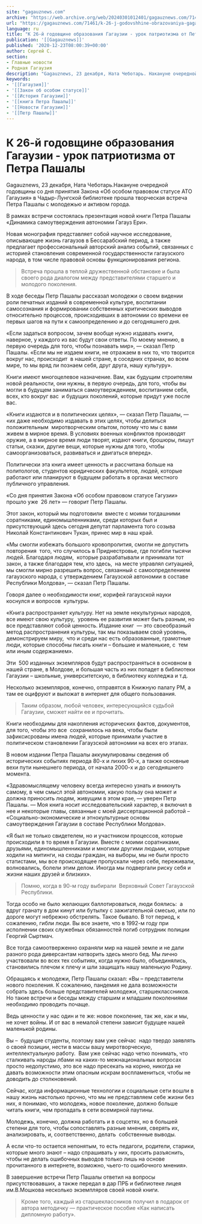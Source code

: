 ```yaml
---
site: "gagauznews.com"
archive: "https://web.archive.org/web/20240301012401/gagauznews.com/71461/k-26-j-godovshhine-obrazovaniya-gagauzii-urok-patriotizma-ot-petra-pashaly.html"
url: "https://gagauznews.com/71461/k-26-j-godovshhine-obrazovaniya-gagauzii-urok-patriotizma-ot-petra-pashaly.html"
language: ru
title: "К 26-й годовщине образования Гагаузии - урок патриотизма от Петра Пашалы"
publication: '[[Gagauznews]]'
published: '2020-12-23T08:00:39+00:00'
author: Сергей С.
section:
- Главные новости
- Родная Гагаузия
description: "Gagauznews, 23 декабря, Ната Чеботарь. Накануне очередной годовщины со дня принятия Закона «Об особом правовом статусе АТО Гагаузия» в Чадыр-Лунгской библиотеке прошла творческая встреча Петра Пашалы с молодежью и активом города. В рамках встречи состоялась презентация новой книги Петра Пашалы «Динамика самоутверждения автономии Гагауз Ери». Новая монография представляет собой научное исследование, описывающее жизнь гагаузов в Бессарабский период, а также предлагает профессиональный авторский анализ событий, связанных с историей становления современной государственности гагаузского народа, в том числе правовой основы функционирования региона. Встреча прошла в теплой дружественной обстановке и была своего рода диалогом между представителями старшего и молодого поколения. В ходе беседы Петр […]"
keywords:
- '[[Гагаузия]]'
- '[[Закон об особом статусе]]'
- '[[История Гагаузии]]'
- '[[книга Петра Пашалы]]'
- '[[Новости Гагаузии]]'
- '[[Петр Пашалы]]'
---
```


# К 26-й годовщине образования Гагаузии - урок патриотизма от Петра Пашалы

Gagauznews, 23 декабря, Ната Чеботарь.Накануне очередной годовщины со дня принятия Закона «Об особом правовом статусе АТО Гагаузия» в Чадыр-Лунгской библиотеке прошла творческая встреча Петра Пашалы с молодежью и активом города.

В рамках встречи состоялась презентация новой книги Петра Пашалы «Динамика самоутверждения автономии Гагауз Ери».

Новая монография представляет собой научное исследование, описывающее жизнь гагаузов в Бессарабский период, а также предлагает профессиональный авторский анализ событий, связанных с историей становления современной государственности гагаузского народа, в том числе правовой основы функционирования региона.

> Встреча прошла в теплой дружественной обстановке и была своего рода диалогом между представителями старшего и молодого поколения.

В ходе беседы Петр Пашалы рассказал молодежи о своем видении роли печатных изданий в современной культуре, воспитании самосознания и формировании собственных критических выводов относительно процессов, происходивших в автономии со времени ее первых шагов на пути к самоопределению и до сегодняшнего дня.

«Если задаться вопросом, зачем вообще нужно издавать книги, наверное, у каждого из вас будут свои ответы. По моему мнению, в первую очередь для того, чтобы познавать мир», — сказал Петр Пашалы. «Если мы не издаем книги, не отражаем в них то, что творится вокруг нас, происходит  в нашей стране, в соседних странах, во всем мире, то мы вряд ли познаем себя, друг друга, нашу культуру».

Книги имеют многоцелевое назначение. Вам, как будущим строителям новой реальности, они нужны, в первую очередь, для того, чтобы вы могли в будущем заниматься самоутверждением, воспитанием себя,  всех, кто вокруг вас  и будущих поколений, которые придут уже после вас.

«Книги издаются и в политических целях», — сказал Петр Пашалы, — «их даже необходимо издавать в этих целях, чтобы делиться положительным  миротворческим опытом, потому что мы с вами живем в мирное время. В условиях военных конфликтов производят оружие, а в мирное время люди творят, издают книги, брошюры, пишут статьи, сказки, другие вещи, которые нужны для того, чтобы самоорганизоваться, развиваться и двигаться вперед».

Политически эта книга имеет ценность и рассчитана больше на политологов, студентов юридических факультетов, людей, которые работают или планируют в будущем работать в органах местного публичного управления.

«Со дня принятия Закона «Об особом правовом статусе Гагузии» прошло уже  26 лет» — говорит Петр Пашалы.

Этот закон, который мы подготовили  вместе с моими тогдашними соратниками, единомышленниками, среди которых был и присутствующий здесь сегодня депутат парламента того созыва Николай Константинович Тукан, принес мир в наш край.

«Мы смогли избежать большого кровопролития, смогли не допустить повторения  того, что случилось в Приднестровье, где погибли тысячи людей. Благодаря людям,  которые разрабатывали и принимали тот закон, а также благодаря тем, кто здесь,  на месте управлял ситуацией, мы смогли мирно разрешить вопрос, связанный с самоопределением гагаузского народа, с утверждением Гагаузской автономии в составе Республики Молдова», — сказал Петр Пашалы.

Говоря далее о необходимости книг, корифей гагаузской науки коснулся и вопросов  культуры.

«Книга распространяет культуру. Нет на земле некультурных народов, все имеют свою культуру,  уровень ее развития может быть разным, но все представляют собой ценность. Издание книг  — это своеобразный метод распространения культуры, так мы показываем свой уровень, демонстрируем миру,  что и среди нас есть образованные, грамотные люди, которые способны писать книги – большие и маленькие, с  тем или иным содержанием».

Эти  500 изданных экземпляров будут распространяться в основном в нашей стране, в Молдове, и большая часть из них попадет в библиотеки Гагаузии – школьные, университетскую, в библиотеку колледжа и т.д.

Несколько экземпляров, конечно, отправятся в Книжную палату РМ, а там ее оцифруют и выложат в интернет для общего пользования.

> Таким образом, любой человек, интересующийся судьбой Гагаузии, сможет найти ее и прочитать.

Книги необходимы для накопления исторических фактов, документов, для того, чтобы это все  сохранилось на века, чтобы были зафиксисрованы имена людей, которые принимали участие в политическом становлении Гагаузской автономии на всех его этапах.

В новом издании Петра Пашалы аккумулированы сведения об исторических событиях периода 80-х и лихих 90-х, а также основные вехи пути нынешнего периода, от начала 2000-х и до сегодняшнего момента.

«Здравомыслящему человеку всегда интересно узнать и вникнуть самому, в чем смысл этой автономии, какую пользу она может и должна приносить людям, живущим в этом крае, — уверен Петр Пашалы. — Моя книга носит исследовательский характер, я включил в нее и некоторые главы, связанные с моей диссертационной работой – «Социально-экономические и этнокультурные основы самоутверждения Гагаузии в составе Республики Молдова».

«Я был не только свидетелем, но и участником процессов, которые происходили в то время в Гагаузии. Вместе с моими соратниками, друзьями, единомышленниками и многими другими людьми, которые ходили на митинги, на сходы граждан, на выборы, мы не были просто статистами, мы все происходящее пропускали через себя, переживали, волновались, болели этим делом. Иногда мы подвергали риску себя и жизни наших друзей и близких».

> Помню, когда в 90-м году выбирали  Верховный Совет Гагаузской Республики.

Тогда особо не было желающих баллотироваться, люди боялись:  а вдруг гранату в дом кинут или бутылку с зажигательной смесью, или по дороге могут небрежно обстрелять. Такое бывало. В тот период, к сожалению, гибли люди. Вы все знаете, что в 1992-м году при исполнении своих служебных обязанностей погиб сотрудник полиции Георгий Сыртмач.

Все тогда самоотверженно охраняли мир на нашей земле и не дали разного рода диверсантам натворить здесь много бед. Мы лично участвовали во всех тех событиях, когда нужно было, объединялись, становились плечом к плечу и шли защищать нашу маленькую Родину.

Обращаясь к молодежи, Петр Пашалы сказал: «Вы – представители нового поколения. К сожалению, пандемия не дала возможности собрать здесь больше представителей молодежи, старшеклассников. Но такие встречи и беседы между старшим и младшим поколениями необходимо проводить почаще.

Ведь ценности у нас один и те же: новое поколение, так же, как и мы, не хочет войны. И от вас в немалой степени зависит будущее нашей маленькой родины.

Вы –  будущие студенты, поэтому вам уже сейчас  надо твердо заявлять о своей позиции, нести в массы вашу миротворческую, интеллектуальную работу.  Вам уже сейчас надо четко понимать, что сталкивать народы лбами на каких-то межнациональных вопросах просто недопустимо, это все надо пресекать на корню, никогда не давать возможности этим опасным искрам воспламениться, чтобы не доводить до столкновений.

Сейчас, когда информационные технологии и социальные сети вошли в нашу жизнь настолько прочно, что мы не представляем себе жизни без них, я понимаю, что молодежь, новое поколение, должно больше читать книги, чем пропадать в сети всемирной паутины.

Молодежь, конечно, должна работать и в соцсетях, но в большей степени для того, чтобы сопоставлять разные мнения, сверять их, анализировать, и, соответственно, делать  собственные выводы.

А если что-то остается непонятым, то есть педагоги, родители, старики, которые много знают – надо спрашивать у них, просить разъяснить, чтобы не делать ошибочных выводов только лишь на основе прочитанного в интернете, возможно, чьего-то ошибочного мнения».

В завершение встречи Петр Пашалы ответил на вопросы присутствовавших, а также передал в дар ПРБ и библиотеке лицея им.В.Мошкова несколько экземпляров своей новой книги.

> Кроме того, каждый из старшеклассников получил в подарок от автора методичку — практическое пособие «Как написать дипломную работу».
